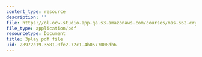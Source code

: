 ```yaml
---
content_type: resource
description: ''
file: https://ol-ocw-studio-app-qa.s3.amazonaws.com/courses/mas-s62-cryptocurrency-engineering-and-design-spring-2018/28972c1935810fe272c14b0577008db6_7o5shPC0R2k.pdf
file_type: application/pdf
resourcetype: Document
title: 3play pdf file
uid: 28972c19-3581-0fe2-72c1-4b0577008db6
---
```

